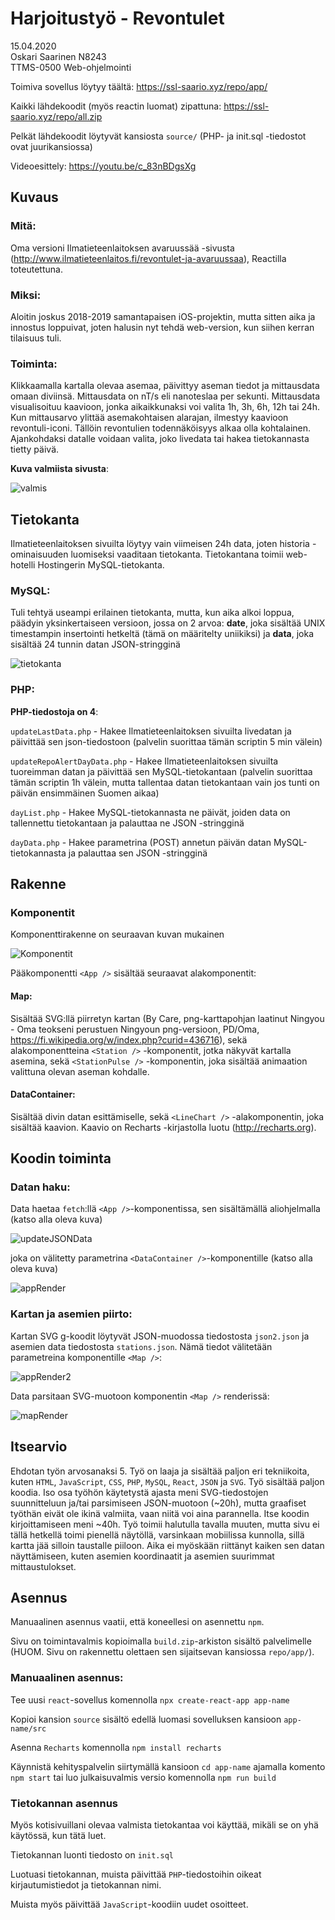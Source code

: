 # Harjoitustyö - Revontulet

15.04.2020<br />
Oskari Saarinen N8243<br />
TTMS-0500 Web-ohjelmointi<br />

Toimiva sovellus löytyy täältä: https://ssl-saario.xyz/repo/app/

Kaikki lähdekoodit (myös reactin luomat) zipattuna: https://ssl-saario.xyz/repo/all.zip

Pelkät lähdekoodit löytyvät kansiosta `source/` (PHP- ja init.sql -tiedostot ovat juurikansiossa)

Videoesittely: https://youtu.be/c_83nBDgsXg


## Kuvaus
### Mitä:
Oma versioni Ilmatieteenlaitoksen avaruussää -sivusta (http://www.ilmatieteenlaitos.fi/revontulet-ja-avaruussaa),
Reactilla toteutettuna.

### Miksi:
Aloitin joskus 2018-2019 samantapaisen iOS-projektin, mutta sitten aika ja innostus loppuivat,
joten halusin nyt tehdä web-version, kun siihen kerran tilaisuus tuli.

### Toiminta:
Klikkaamalla kartalla olevaa asemaa, päivittyy aseman tiedot ja mittausdata omaan diviinsä.
Mittausdata on nT/s eli nanoteslaa per sekunti.
Mittausdata visualisoituu kaavioon, jonka aikaikkunaksi voi valita 1h, 3h, 6h, 12h tai 24h.
Kun mittausarvo ylittää asemakohtaisen alarajan, ilmestyy kaavioon revontuli-iconi.
Tällöin revontulien todennäköisyys alkaa olla kohtalainen.
Ajankohdaksi datalle voidaan valita, joko livedata tai hakea tietokannasta tietty päivä.

<strong>Kuva valmiista sivusta</strong>:

![valmis](readme-images/valmisSivu.png)


## Tietokanta
Ilmatieteenlaitoksen sivuilta löytyy vain viimeisen 24h data, joten historia -ominaisuuden luomiseksi vaaditaan tietokanta.
Tietokantana toimii web-hotelli Hostingerin MySQL-tietokanta.
### MySQL:
Tuli tehtyä useampi erilainen tietokanta, mutta, kun aika alkoi loppua, päädyin yksinkertaiseen versioon, jossa on 2 arvoa:
<strong>date</strong>, joka sisältää UNIX timestampin insertointi hetkeltä (tämä on määritelty uniikiksi) ja
<strong>data</strong>, joka sisältää 24 tunnin datan JSON-stringginä

![tietokanta](readme-images/database.png)

### PHP:
<strong>PHP-tiedostoja on 4</strong>:

`updateLastData.php` - Hakee Ilmatieteenlaitoksen sivuilta livedatan ja päivittää sen json-tiedostoon
(palvelin suorittaa tämän scriptin 5 min välein)

`updateRepoAlertDayData.php` - Hakee Ilmatieteenlaitoksen sivuilta tuoreimman datan ja päivittää sen MySQL-tietokantaan
(palvelin suorittaa tämän scriptin 1h välein, mutta tallentaa datan tietokantaan vain jos tunti on päivän ensimmäinen Suomen aikaa)

`dayList.php` - Hakee MySQL-tietokannasta ne päivät, joiden data on tallennettu tietokantaan ja palauttaa ne JSON -stringginä

`dayData.php` - Hakee parametrina (POST) annetun päivän datan MySQL-tietokannasta ja palauttaa sen JSON -stringginä


## Rakenne
### Komponentit
Komponenttirakenne on seuraavan kuvan mukainen

![Komponentit](readme-images/App.png)

Pääkomponentti `<App />` sisältää seuraavat alakomponentit:
#### Map:
Sisältää SVG:llä piirretyn kartan (By Care, png-karttapohjan laatinut Ningyou - Oma teokseni perustuen Ningyoun png-versioon, PD/Oma, https://fi.wikipedia.org/w/index.php?curid=436716),
sekä alakomponentteina `<Station />` -komponentit, jotka näkyvät kartalla asemina,
sekä `<StationPulse />` -komponentin, joka sisältää animaation valittuna olevan aseman kohdalle.
 
#### DataContainer:
Sisältää divin datan esittämiselle, sekä `<LineChart />` -alakomponentin, joka sisältää kaavion.
Kaavio on Recharts -kirjastolla luotu (http://recharts.org).
 

## Koodin toiminta
### Datan haku:
Data haetaa `fetch`:llä `<App />`-komponentissa, sen sisältämällä aliohjelmalla (katso alla oleva kuva)

![updateJSONData](readme-images/updateJSONData.png)

joka on välitetty parametrina `<DataContainer />`-komponentille (katso alla oleva kuva)

![appRender](readme-images/appRender.png)

### Kartan ja asemien piirto:
Kartan SVG g-koodit löytyvät JSON-muodossa tiedostosta `json2.json` ja asemien data tiedostosta `stations.json`.
Nämä tiedot välitetään parametreina komponentille `<Map />`:

![appRender2](readme-images/appRender2.png)

Data parsitaan SVG-muotoon komponentin `<Map />` renderissä:

![mapRender](readme-images/mapRender.png)
 
 
## Itsearvio
Ehdotan työn arvosanaksi 5. Työ on laaja ja sisältää paljon eri tekniikoita, kuten `HTML`, `JavaScript`, `CSS`, `PHP`, `MySQL`, `React`, `JSON` ja `SVG`.
Työ sisältää paljon koodia. Iso osa työhön käytetystä ajasta meni SVG-tiedostojen suunnitteluun ja/tai
parsimiseen JSON-muotoon (~20h), mutta graafiset työthän eivät ole ikinä valmiita, vaan niitä voi aina parannella.
Itse koodin kirjoittamiseen meni ~40h. Työ toimii halutulla tavalla muuten, mutta sivu ei tällä hetkellä toimi
pienellä näytöllä, varsinkaan mobiilissa kunnolla, sillä kartta jää silloin taustalle piiloon. Aika ei myöskään riittänyt
kaiken sen datan näyttämiseen, kuten asemien koordinaatit ja asemien suurimmat mittaustulokset.


## Asennus
Manuaalinen asennus vaatii, että koneellesi on asennettu `npm`.

Sivu on toimintavalmis kopioimalla `build.zip`-arkiston sisältö palvelimelle (HUOM. Sivu on rakennettu olettaen sen
sijaitsevan kansiossa `repo/app/`).

### Manuaalinen asennus:
Tee uusi `react`-sovellus komennolla `npx create-react-app app-name`

Kopioi kansion `source` sisältö edellä luomasi sovelluksen kansioon `app-name/src`

Asenna `Recharts` komennolla `npm install recharts`

Käynnistä kehityspalvelin siirtymällä kansioon `cd app-name` ajamalla komento `npm start`
tai luo julkaisuvalmis versio komennolla `npm run build`

### Tietokannan asennus
Myös kotisivuillani olevaa valmista tietokantaa voi käyttää, mikäli se on yhä käytössä, kun tätä luet.

Tietokannan luonti tiedosto on `init.sql`

Luotuasi tietokannan, muista päivittää `PHP`-tiedostoihin oikeat kirjautumistiedot ja tietokannan nimi.

Muista myös päivittää `JavaScript`-koodiin uudet osoitteet.


